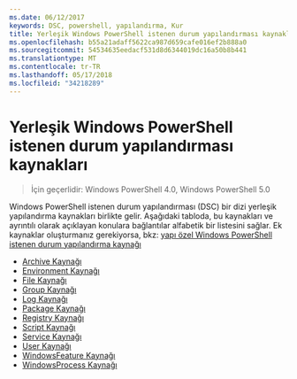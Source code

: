```yaml
---
ms.date: 06/12/2017
keywords: DSC, powershell, yapılandırma, Kur
title: Yerleşik Windows PowerShell istenen durum yapılandırması kaynakları
ms.openlocfilehash: b55a21adaff5622ca987d659cafe016ef2b888a0
ms.sourcegitcommit: 54534635eedacf531d8d6344019dc16a50b8b441
ms.translationtype: MT
ms.contentlocale: tr-TR
ms.lasthandoff: 05/17/2018
ms.locfileid: "34218289"
---
```

# <a name="built-in-windows-powershell-desired-state-configuration-resources"></a>Yerleşik Windows PowerShell istenen durum yapılandırması kaynakları

> İçin geçerlidir: Windows PowerShell 4.0, Windows PowerShell 5.0

Windows PowerShell istenen durum yapılandırması (DSC) bir dizi yerleşik yapılandırma kaynakları birlikte gelir. Aşağıdaki tabloda, bu kaynakları ve ayrıntılı olarak açıklayan konulara bağlantılar alfabetik bir listesini sağlar. Ek kaynaklar oluşturmanız gerekiyorsa, bkz: [yapı özel Windows PowerShell istenen durum yapılandırma kaynağı](authoringResource.md)

* [Archive Kaynağı](archiveResource.md)
* [Environment Kaynağı](environmentResource.md)
* [File Kaynağı](fileResource.md)
* [Group Kaynağı](groupResource.md)
* [Log Kaynağı](logResource.md)
* [Package Kaynağı](packageResource.md)
* [Registry Kaynağı](registryResource.md)
* [Script Kaynağı](scriptResource.md)
* [Service Kaynağı](serviceResource.md)
* [User Kaynağı](userResource.md)
* [WindowsFeature Kaynağı](windowsfeatureResource.md)
* [WindowsProcess Kaynağı](windowsProcessResource.md)